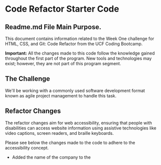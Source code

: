 # Code Refactor Starter Code


## Readme.md File Main Purpose.

This document contains information related to the Week One challenge for HTML, CSS, and Git: Code Refactor from the UCF Coding Bootcamp.

**Important:** All the changes made to this code follow the knowledge gained throughout the first part of the program. New tools and technologies may exist; however, they are not part of this program segment.

## The Challenge

We'll be working with a commonly used software development format known as agile project management to handle this task.

## Refactor Changes

The refactor changes aim for web accessibility, ensuring that people with disabilities can access website information using assistive technologies like video captions, screen readers, and braille keyboards.

Please see below the changes made to the code to adhere to the accessibility concept.

* Added the name of the company to the <title> element
```html
  <title>Horiseon website</title>`
```
* added favicon 
```html
 <link rel="icon" type="image/ico" href="./assets/images/favicon.ico">
```
* Header element changed from `<div>` to `<nav>`

```html
<!-- In this part of the code, I replaced <div class="header"> with the semantic element <header>. -->
<!-- Additionally, I inserted the <nav> element between the navigation links for 'Search Engine Optimization', 'Online Reputation Management', and 'Social Media Marketing'. -->
<!-- The <nav> semantic element aids accessibility when using assistive technologies like screen readers. -->
<header class="header">
    <h1>Hori<span class="seo">seo</span>n</h1>
    <nav>
        <ul>
            <li>
                <a href="#search-engine-optimization">Search Engine Optimization</a>
            </li>
            <li>
                <a href="#online-reputation-management">Online Reputation Management</a>
            </li>
            <li>
                <a href="#social-media-marketing">Social Media Marketing</a>
            </li>
        </ul>
    </nav>
</header>
```
* CSS Behavior for the semantic element <header> had to be changed. Please see below the CSS code.
* I also chaged the color for the class `.header h1 seo` to a darker color to better display the major segment of the business.
* All classes that conteined the `div` as identifier was changed to `nav`.

  ---

  ## CSS Styling for .header

```css
/* In this CSS code, I'm styling the header section with semantic elements and navigation. */
.header {
    padding: 20px;
    font-family: 'Trebuchet MS', 'Lucida Sans Unicode', 'Lucida Grande', 'Lucida Sans', Arial, sans-serif;
    background-color: #2a607c;
    color: #ffffff;
}

.header h1 {
    display: inline-block;
    font-size: 48px;
}

.header h1 .seo {
    color: #96959e;
}

.header nav {
    padding-top: 15px;
    margin-right: 20px;
    float: right;
    font-family: 'Gill Sans', 'Gill Sans MT', Calibri, 'Trebuchet MS', sans-serif;
    font-size: 20px;
}

.header nav ul {
    list-style-type: none;
}

.header nav ul li {
    display: inline-block;
    margin-left: 25px;
}
```
 * For the following block, the <section> semantic element replaced the <div> HTML element.

```html
 <section class="hero"></section>
```
* For the following block, the <section> semantic element replaced the <div> HTML element. There was also the inclusion of <figure> and <figcaption> to the elements <img> and <h2>. alt="" attributes were added to all pictures.
* `alt=""` attributes were added to all pictures.
 ```html
<section class="content">
            <section id="search-engine-optimization" class="search-engine-optimization">
                <figure>
                <img src="./assets/images/search-engine-optimization.jpg" class="float-left" alt="SEO strategy and tools for effective Search Engine Optimization">
                    <figcaption>
                        <h2>Search Engine Optimization</h2>
                    </figcaption>
                </figure>
                    <p>
                    The dominance of mobile internet use means that users are searching for the right business as they travel, shop, or sit on their couch at home. Search Engine Optimization (SEO) allows you to increase your visibility and find the right customers for your business.
                    </p>
            </section>
            <section id="online-reputation-management" class="online-reputation-management">
                <figure>
                <img src="./assets/images/online-reputation-management.jpg" class="float-right" alt="Monitoring and managing online reputation to build a positive brand image">
                    <figcaption>
                        <h2>Online Reputation Management</h2>
                    </figcaption>
                </figure>
                    <p>
                    The web is full of opinions, and some of these can be negative. Social media allows anyone with an internet connection to say whatever they want about your business. Online Reputation Management gives you the control over what potential customers see when they search for your business.
                    </p>
            </section>
            <section id="social-media-marketing" class="social-media-marketing">
                <figure>
                <img src="./assets/images/social-media-marketing.jpg" class="float-left" alt="Social Media Marketing: Utilizing platforms to enhance brand visibility and engage with the audience">
                    <figcaption>
                        <h2>Social Media Marketing</h2>
                    </figcaption>
                </figure>
                    <p>
                    Social media continues to have a sizable influence on buying habits. Social media marketing helps you determine which platforms are suited to your brand, using analytics to find the right markets and increase your lead generation.
                    </p>
            </section>
```
* In order to use the alt="" attribute and encapsulate the <img> and the <h3> elements using <figure> and <figcaption>, the position of <img> and <h3> was inverted.

```html
    <!-- Since the challenge states that at least 90% of the Mock-Up must be the same, and I have 10% to make changes, I decided to alter
         the order of the <img> and the <h3> so I could use <figure> and <figcaption> to semantically help HTML in accessibility enhancement.-->
    <!-- alt="" attribute was used in all images. -->
   
    <Section class="benefits">
        <section class="benefit-lead">
            <figure>
                <img src="./assets/images/lead-generation.png" alt="Illustration depicting the concept of Lead Generation">
                <figcaption>
                    <h3>Lead Generation</h3>
                </figcaption>
            </figure>
                <p>
                Inbound strategies for lead generation require less work for your business, bringing customers directly to your website.
                </p>
        </section>
        <section class="benefit-brand">
            <figure>
                <img src="./assets/images/brand-awareness.png" alt="Illustration representing the concept of Brand Awareness">
                <figcaption>
                    <h3>Brand Awareness</h3>
                </figcaption>
            </figure>
                <p>
                Users find your business through paid and organic searches, increasing the search ranking and visibility for your business.
                </p>
        </section>
        <section class="benefit-cost">
            <figure>
                <img src="./assets/images/cost-management.png" alt="Illustration representing the concept of Cost Management">
                <figcaption>
                    <h3>Cost Management</h3>
                </figcaption>
            </figure>
                <p>
                As the search ranking for your business increases, your advertising costs decrease, and you no longer need to advertise your page.
                </p>
        </section>
    </Section>
```
* I took the liberty to add a button to redirect the user from the footer to the index.html page, giving the impression that is going to the header.
* Initially, there was a script to redirect to the header, I removed because we are not working with scripts and I was affraid to loose points on my grade because of that.

```html
